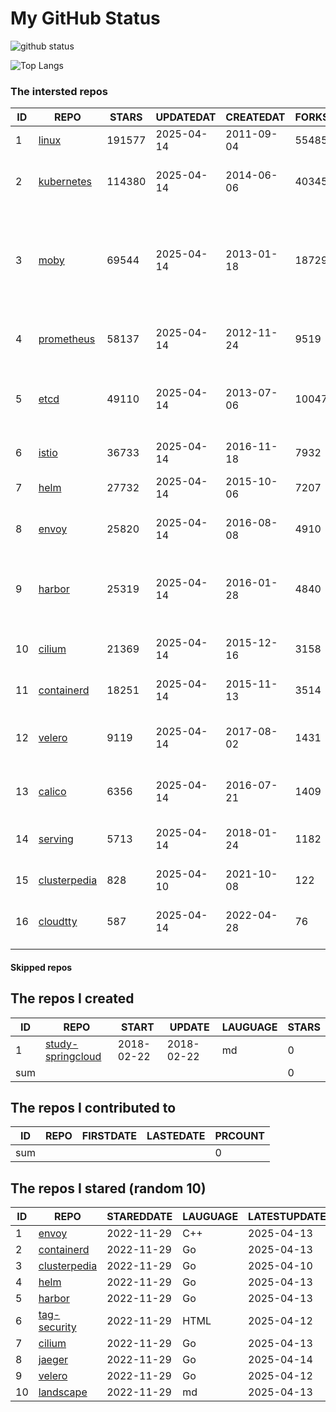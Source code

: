 # My GitHub Status

<img src="https://github-readme-stats-1.yihong0618.vercel.app/api?username=daoqingniu&show_icons=true&&&hide_title=true&count_private=true" alt="github status" />

![Top Langs](https://github-readme-stats-1.yihong0618.vercel.app/api/top-langs/?username=daoqingniu&layout=compact)

<!--START_SECTION:github_repos-->
### The intersted repos
| ID |                              REPO                               | STARS  | UPDATEDAT  | CREATEDAT  | FORKSCOUNT |                                                DESCRIPTIONS                                                |
|----|-----------------------------------------------------------------|--------|------------|------------|------------|------------------------------------------------------------------------------------------------------------|
|  1 | [linux](https://github.com/torvalds/linux)                      | 191577 | 2025-04-14 | 2011-09-04 |      55485 | Linux kernel source tree                                                                                   |
|  2 | [kubernetes](https://github.com/kubernetes/kubernetes)          | 114380 | 2025-04-14 | 2014-06-06 |      40345 | Production-Grade Container Scheduling and Management                                                       |
|  3 | [moby](https://github.com/moby/moby)                            |  69544 | 2025-04-14 | 2013-01-18 |      18729 | The Moby Project - a collaborative project for the container ecosystem to assemble container-based systems |
|  4 | [prometheus](https://github.com/prometheus/prometheus)          |  58137 | 2025-04-14 | 2012-11-24 |       9519 | The Prometheus monitoring system and time series database.                                                 |
|  5 | [etcd](https://github.com/etcd-io/etcd)                         |  49110 | 2025-04-14 | 2013-07-06 |      10047 | Distributed reliable key-value store for the most critical data of a distributed system                    |
|  6 | [istio](https://github.com/istio/istio)                         |  36733 | 2025-04-14 | 2016-11-18 |       7932 | Connect, secure, control, and observe services.                                                            |
|  7 | [helm](https://github.com/helm/helm)                            |  27732 | 2025-04-14 | 2015-10-06 |       7207 | The Kubernetes Package Manager                                                                             |
|  8 | [envoy](https://github.com/envoyproxy/envoy)                    |  25820 | 2025-04-14 | 2016-08-08 |       4910 | Cloud-native high-performance edge/middle/service proxy                                                    |
|  9 | [harbor](https://github.com/goharbor/harbor)                    |  25319 | 2025-04-14 | 2016-01-28 |       4840 | An open source trusted cloud native registry project that stores, signs, and scans content.                |
| 10 | [cilium](https://github.com/cilium/cilium)                      |  21369 | 2025-04-14 | 2015-12-16 |       3158 | eBPF-based Networking, Security, and Observability                                                         |
| 11 | [containerd](https://github.com/containerd/containerd)          |  18251 | 2025-04-14 | 2015-11-13 |       3514 | An open and reliable container runtime                                                                     |
| 12 | [velero](https://github.com/vmware-tanzu/velero)                |   9119 | 2025-04-14 | 2017-08-02 |       1431 | Backup and migrate Kubernetes applications and their persistent volumes                                    |
| 13 | [calico](https://github.com/projectcalico/calico)               |   6356 | 2025-04-14 | 2016-07-21 |       1409 | Cloud native networking and network security                                                               |
| 14 | [serving](https://github.com/knative/serving)                   |   5713 | 2025-04-14 | 2018-01-24 |       1182 | Kubernetes-based, scale-to-zero, request-driven compute                                                    |
| 15 | [clusterpedia](https://github.com/clusterpedia-io/clusterpedia) |    828 | 2025-04-10 | 2021-10-08 |        122 | The Encyclopedia of Kubernetes clusters                                                                    |
| 16 | [cloudtty](https://github.com/cloudtty/cloudtty)                |    587 | 2025-04-14 | 2022-04-28 |         76 | A Friendly Kubernetes CloudShell (Web Terminal) !                                                          |



#### Skipped repos
<!--END_SECTION:github_repos-->

<!--START_SECTION:my_github-->
## The repos I created
| ID  |                                 REPO                                 |   START    |   UPDATE   | LAUGUAGE | STARS |
|-----|----------------------------------------------------------------------|------------|------------|----------|-------|
|   1 | [study-springcloud](https://github.com/daoqingniu/study-springcloud) | 2018-02-22 | 2018-02-22 | md       |     0 |
| sum |                                                                      |            |            |          |     0 |

## The repos I contributed to
| ID  | REPO | FIRSTDATE | LASTEDATE | PRCOUNT |
|-----|------|-----------|-----------|---------|
| sum |      |           |           |       0 |

## The repos I stared (random 10)
| ID |                              REPO                               | STAREDDATE | LAUGUAGE | LATESTUPDATE |
|----|-----------------------------------------------------------------|------------|----------|--------------|
|  1 | [envoy](https://github.com/envoyproxy/envoy)                    | 2022-11-29 | C++      | 2025-04-13   |
|  2 | [containerd](https://github.com/containerd/containerd)          | 2022-11-29 | Go       | 2025-04-13   |
|  3 | [clusterpedia](https://github.com/clusterpedia-io/clusterpedia) | 2022-11-29 | Go       | 2025-04-10   |
|  4 | [helm](https://github.com/helm/helm)                            | 2022-11-29 | Go       | 2025-04-13   |
|  5 | [harbor](https://github.com/goharbor/harbor)                    | 2022-11-29 | Go       | 2025-04-13   |
|  6 | [tag-security](https://github.com/cncf/tag-security)            | 2022-11-29 | HTML     | 2025-04-12   |
|  7 | [cilium](https://github.com/cilium/cilium)                      | 2022-11-29 | Go       | 2025-04-13   |
|  8 | [jaeger](https://github.com/jaegertracing/jaeger)               | 2022-11-29 | Go       | 2025-04-14   |
|  9 | [velero](https://github.com/vmware-tanzu/velero)                | 2022-11-29 | Go       | 2025-04-12   |
| 10 | [landscape](https://github.com/cncf/landscape)                  | 2022-11-29 | md       | 2025-04-13   |

<!--END_SECTION:my_github-->
